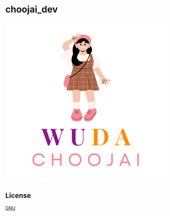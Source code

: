 # choojai_dev
<p align='center'><img src="https://raw.githubusercontent.com/nueapop/choojai_dev/main/assets/image/logo.png" alt="choojai"/></p>

## License

[GNU](https://github.com/nueapop/choojai_dev/blob/main/LICENSE)
